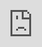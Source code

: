 ```yaml
---
layout: archive
title: ""
permalink: /Papua/
author_profile: true
redirect_from:
  - /resume
---
```


{% include base_path %}

For those interested in the two languages that I have worked on. content follows here.

<iframe src="https://player.vimeo.com/video/757315059?badge=0&amp;autopause=0&amp;player_id=0&amp;app_id=58479" frameborder="0" allow="autoplay; fullscreen; picture-in-picture; clipboard-write" style="position:absolute;top:0;left:0;width:100%;height:100%;" title="Marua's story"></iframe></div><script src="https://player.vimeo.com/api/player.js"></script>